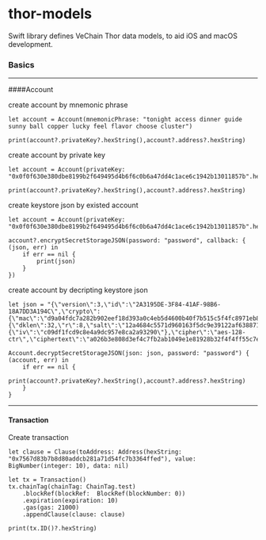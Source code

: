 # thor-models
Swift library defines VeChain Thor data models, to aid iOS and macOS development.

### Basics

----

####Account

create account  by mnemonic phrase 

```
let account = Account(mnemonicPhrase: "tonight access dinner guide sunny ball copper lucky feel flavor choose cluster")

print(account?.privateKey?.hexString(),account?.address?.hexString)
```

create account  by private key 

```
let account = Account(privateKey: "0x0f0f630e380dbe8199b2f649495d4b6f6c0b6a47dd4c1ace6c1942b13011857b".hexadecimal()!)

print(account?.privateKey?.hexString(),account?.address?.hexString)
```

create keystore json by existed account

```
let account = Account(privateKey: "0x0f0f630e380dbe8199b2f649495d4b6f6c0b6a47dd4c1ace6c1942b13011857b".hexadecimal()!)

account?.encryptSecretStorageJSON(password: "password", callback: { (json, err) in
    if err == nil {
		print(json)
    }
})
```

create account by decripting keystore json

```
let json = "{\"version\":3,\"id\":\"2A3195DE-3F84-41AF-98B6-18A7DD3A194C\",\"crypto\":{\"mac\":\"d9a04fdc7a282b902eef18d393a0c4eb5d4600b40f7b515c5f4fc8971eb84dcc\",\"kdfparams\":{\"dklen\":32,\"r\":8,\"salt\":\"12a4684c5571d960163f5dc9e39122af638871b767125e6b44a3eab1ac718a1a\",\"p\":1,\"n\":262144},\"cipherparams\":{\"iv\":\"c09df1fcd9c8e4a9dc957e8ca2a93290\"},\"cipher\":\"aes-128-ctr\",\"ciphertext\":\"a026b3e808d3ef4c7fb2ab1049e1e81928b32f4f4ff55c7e27326ab4daf8157b\",\"kdf\":\"scrypt\"},\"address\":\"ba138c7957f750a816799831b784013e2f0cb0d8\"}"

Account.decryptSecretStorageJSON(json: json, password: "password") { (account, err) in
	if err == nil {
		print(account?.privateKey?.hexString(),account?.address?.hexString)
	}
}
```

----

#### Transaction

Create transaction

```
let clause = Clause(toAddress: Address(hexString: "0x7567d83b7b8d80addcb281a71d54fc7b3364ffed"), value: BigNumber(integer: 10), data: nil)

let tx = Transaction()
tx.chainTag(chainTag: ChainTag.test)
	.blockRef(blockRef:  BlockRef(blockNumber: 0))
	.expiration(expiration: 10)
	.gas(gas: 21000)
	.appendClause(clause: clause)
	
print(tx.ID()?.hexString)
```



